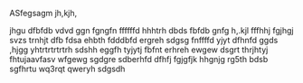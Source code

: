 ASfegsagm
jh,kjh,

jhgu
dfbfdb
vdvd
ggn
fgngfn
ffffffd
hhhtrh
dbds
fbfdb
gnfg
h,.kjl
fffhhj
fgjhgj
svzs
trnhjt
dfb
fdsa
ehbth
fdddbfd
ergreh
sdgsg
fnffffd
yjyt
dfhnfd
ggds
,hjgg
yhtrtrtrtrtrh
sdshh
eggfh
tyjytj
fbfnt
erhreh
ewgew
dsgrt
thrjhtyj
fhtujaavfasv
wfgewg
sgdgre
sdberhfd
dfhfj
fgjgfjk
hhgnjg
rg5th
bdsb
sgfhrtu
wq3rqt
qweryh
sdgsdh
